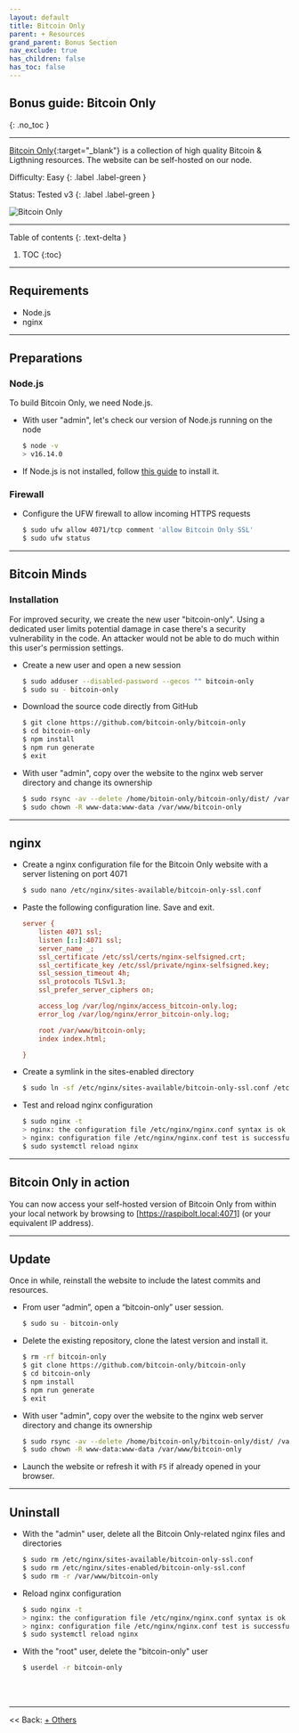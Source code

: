 ```yaml
---
layout: default
title: Bitcoin Only
parent: + Resources
grand_parent: Bonus Section
nav_exclude: true
has_children: false
has_toc: false
---
```


## Bonus guide: Bitcoin Only
{: .no_toc }

---

[Bitcoin Only](https://github.com/bitcoin-only/bitcoin-only){:target="_blank"} is a collection of high quality Bitcoin & Ligthning resources. The website can be self-hosted on our node.

Difficulty: Easy
{: .label .label-green }

Status: Tested v3
{: .label .label-green }

![Bitcoin Only](../../images/bitcoin-only.png)

---

Table of contents
{: .text-delta }

1. TOC
{:toc}

---

## Requirements

* Node.js
* nginx

---

## Preparations

### Node.js

To build Bitcoin Only, we need Node.js.

* With user "admin", let's check our version of Node.js running on the node

  ```sh
  $ node -v
  > v16.14.0
  ```

* If Node.js is not installed, follow [this guide](../../bitcoin/blockchain-explorer.md#install-nodejs) to install it.

### Firewall

* Configure the UFW firewall to allow incoming HTTPS requests

  ```sh
  $ sudo ufw allow 4071/tcp comment 'allow Bitcoin Only SSL'
  $ sudo ufw status
  ```

---

## Bitcoin Minds

### Installation

For improved security, we create the new user "bitcoin-only". 
Using a dedicated user limits potential damage in case there's a security vulnerability in the code.
An attacker would not be able to do much within this user's permission settings.

* Create a new user and open a new session

  ```sh
  $ sudo adduser --disabled-password --gecos "" bitcoin-only
  $ sudo su - bitcoin-only
  ```

* Download the source code directly from GitHub

  ```sh
  $ git clone https://github.com/bitcoin-only/bitcoin-only
  $ cd bitcoin-only
  $ npm install
  $ npm run generate
  $ exit
  ```

* With user "admin", copy over the website to the nginx web server directory and change its ownership

  ```sh
  $ sudo rsync -av --delete /home/bitoin-only/bitcoin-only/dist/ /var/www/bitcoin-only/
  $ sudo chown -R www-data:www-data /var/www/bitcoin-only
  ```

---

## nginx

* Create a nginx configuration file for the Bitcoin Only website with a server listening on port 4071

  ```sh
  $ sudo nano /etc/nginx/sites-available/bitcoin-only-ssl.conf
  ```
  
* Paste the following configuration line. Save and exit.
  
  ```ini
  server {
      listen 4071 ssl;
      listen [::]:4071 ssl;
      server_name _;
      ssl_certificate /etc/ssl/certs/nginx-selfsigned.crt;
      ssl_certificate_key /etc/ssl/private/nginx-selfsigned.key;
      ssl_session_timeout 4h;
      ssl_protocols TLSv1.3;
      ssl_prefer_server_ciphers on;
  
      access_log /var/log/nginx/access_bitcoin-only.log;
      error_log /var/log/nginx/error_bitcoin-only.log;
  
      root /var/www/bitcoin-only;
      index index.html;

  }
  ```

* Create a symlink in the sites-enabled directory

  ```sh
  $ sudo ln -sf /etc/nginx/sites-available/bitcoin-only-ssl.conf /etc/nginx/sites-enabled/
  ```

* Test and reload nginx configuration

  ```sh
  $ sudo nginx -t
  > nginx: the configuration file /etc/nginx/nginx.conf syntax is ok
  > nginx: configuration file /etc/nginx/nginx.conf test is successful
  $ sudo systemctl reload nginx
  ```

---

## Bitcoin Only in action

You can now access your self-hosted version of Bitcoin Only from within your local network by browsing to [https://raspibolt.local:4071] (or your equivalent IP address).

---

## Update

Once in while, reinstall the website to include the latest commits and resources.

* From user “admin”, open a “bitcoin-only” user session.

  ```sh
  $ sudo su - bitcoin-only
  ```

* Delete the existing repository, clone the latest version and install it.

  ```sh
  $ rm -rf bitcoin-only
  $ git clone https://github.com/bitcoin-only/bitcoin-only
  $ cd bitcoin-only
  $ npm install
  $ npm run generate
  $ exit
  ```

* With user "admin", copy over the website to the nginx web server directory and change its ownership

  ```sh
  $ sudo rsync -av --delete /home/bitcoin-only/bitcoin-only/dist/ /var/www/bitcoin-only/
  $ sudo chown -R www-data:www-data /var/www/bitcoin-only
  ```

* Launch the website or refresh it with `F5` if already opened in your browser.

---

## Uninstall

* With the "admin" user, delete all the Bitcoin Only-related nginx files and directories

  ```sh
  $ sudo rm /etc/nginx/sites-available/bitcoin-only-ssl.conf
  $ sudo rm /etc/nginx/sites-enabled/bitcoin-only-ssl.conf
  $ sudo rm -r /var/www/bitcoin-only
  ```

* Reload nginx configuration

  ```sh
  $ sudo nginx -t
  > nginx: the configuration file /etc/nginx/nginx.conf syntax is ok
  > nginx: configuration file /etc/nginx/nginx.conf test is successful
  $ sudo systemctl reload nginx
  ```

* With the "root" user, delete the "bitcoin-only" user

  ```sh
  $ userdel -r bitcoin-only
  ```

<br /><br />

---

<< Back: [+ Others](index.md)
